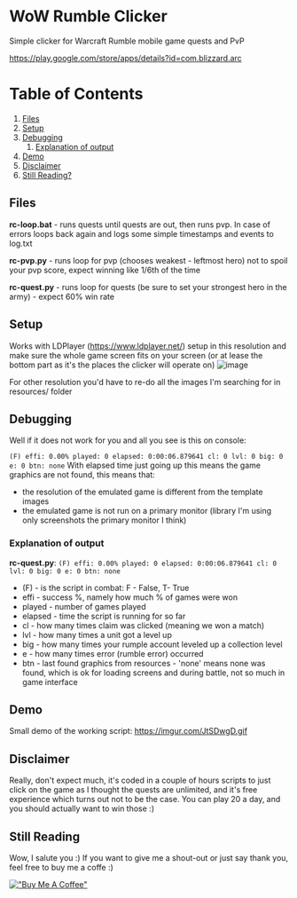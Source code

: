 

# WoW Rumble Clicker
Simple clicker for Warcraft Rumble mobile game quests and PvP

https://play.google.com/store/apps/details?id=com.blizzard.arc


# Table of Contents

1. [Files](#Files)
2. [Setup](#Setup)
3. [Debugging](#Debugging)
   1. [Explanation of output](#Explanation-of-output)
4. [Demo](#Demo)
5. [Disclaimer](#Disclaimer)
6. [Still Reading?](#Still-Reading)

## Files

**rc-loop.bat** - runs quests until quests are out, then runs pvp. In case of errors loops back again and logs some simple timestamps and events to log.txt

**rc-pvp.py** - runs loop for pvp (chooses weakest - leftmost hero) not to spoil your pvp score, expect winning like 1/6th of the time

**rc-quest.py** - runs loop for quests (be sure to set your strongest hero in the army) - expect 60% win rate

## Setup
Works with LDPlayer (https://www.ldplayer.net/) setup in this resolution and make sure the whole game screen fits on your screen (or at lease the bottom part as it's the places the clicker will operate on)
![image](https://github.com/bigos81/wow-rumble-clicker/assets/1384214/640c0a0c-71ef-43a3-8dd7-5cbc63550c63)

For other resolution you'd have to re-do all the images I'm searching for in resources/ folder

## Debugging
Well if it does not work for you and all you see is this on console:

`(F) effi: 0.00% played: 0 elapsed: 0:00:06.879641 cl: 0 lvl: 0 big: 0 e: 0 btn: none`
With elapsed time just going up this means the game graphics are not found, this means that:
- the resolution of the emulated game is different from the template images
- the emulated game is not run on a primary monitor (library I'm using only screenshots the primary monitor I think)

### Explanation of output
**rc-quest.py**: `(F) effi: 0.00% played: 0 elapsed: 0:00:06.879641 cl: 0 lvl: 0 big: 0 e: 0 btn: none`

- (F) - is the script in combat: F - False, T- True
- effi - success %, namely how much % of games were won
- played - number of games played
- elapsed - time the script is running for so far
- cl - how many times claim was clicked (meaning we won a match)
- lvl - how many times a unit got a level up
- big - how many times your rumple account leveled up a collection level
- e - how many times error (rumble error) occurred
- btn - last found graphics from resources - 'none' means none was found, which is ok for loading screens and during battle, not so much in game interface


## Demo
Small demo of the working script: https://imgur.com/JtSDwgD.gif

## Disclaimer
Really, don't expect much, it's coded in a couple of hours scripts to just click on the game as I thought the quests are
unlimited, and it's free experience which turns out not to be the case. You can play 20 a day, and you should actually
want to win those :)

## Still Reading
Wow, I salute you :) If you want to give me a shout-out or just say thank you, feel free to buy me a coffe :)

[!["Buy Me A Coffee"](https://www.buymeacoffee.com/assets/img/custom_images/black_img.png)](https://www.buymeacoffee.com/bigos81)
